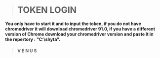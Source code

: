 > # TOKEN LOGIN
**You only have to start it and to input the token, if you do not have chromedriver it will download chromedriver 91.0, if you have a different version of Chrome download your chromedriver version and paste it in the repertory : "C:\shyta".**
> #### **V E N U S**
